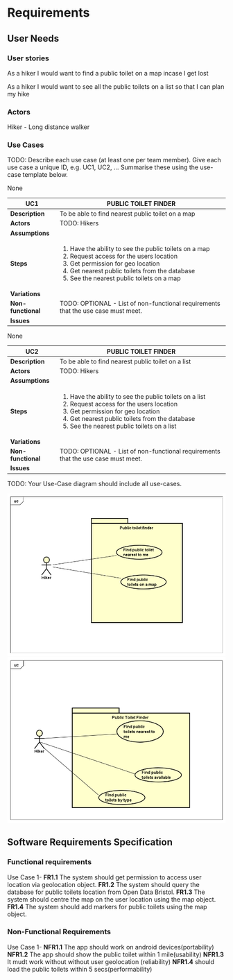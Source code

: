 # Requirements

## User Needs

### User stories
As a hiker I would want to find a public toilet on a map incase I get lost

As a hiker I would want to see all the public toilets on a list so that I can plan my hike 

### Actors
Hiker - Long distance walker


### Use Cases
TODO: Describe each use case (at least one per team member).
    Give each use case a unique ID, e.g. UC1, UC2, ...
    Summarise these using the use-case template below.

| UC1| PUBLIC TOILET FINDER| 
| -------------------------------------- | ------------------- |
| **Description** | To be able to find nearest public toilet on a map |
| **Actors** | TODO: Hikers|
| **Assumptions** | </td>None</tr>
| **Steps** |  <ol><li>Have the ability to see the public toilets on a map</li><li>Request access for the users location</li><li>Get permission for geo location</li><li>Get nearest public toilets from the database</li><li>See the nearest public toilets on a map</li><ol>|
| **Variations** |  |
| **Non-functional** | TODO: OPTIONAL - List of non-functional requirements that the use case must meet. |
| **Issues** | |

| UC2| PUBLIC TOILET FINDER| 
| -------------------------------------- | ------------------- |
| **Description** | To be able to find nearest public toilet on a list|
| **Actors** | TODO: Hikers|
| **Assumptions** | </td>None</tr>
| **Steps** |  <ol><li>Have the ability to see the public toilets on a list</li><li>Request access for the users location</li><li>Get permission for geo location</li><li>Get nearest public toilets from the database</li><li>See the nearest public toilets on a list</li><ol>|
| **Variations** |  |
| **Non-functional** | TODO: OPTIONAL - List of non-functional requirements that the use case must meet. |
| **Issues** | |
TODO: Your Use-Case diagram should include all use-cases.

![Insert your Use-Case Diagram Here](images/UseCaseDiagram0.png)
![Insert your Use-Case Diagram Here](images/UseCaseDiagram1.png)

## Software Requirements Specification
### Functional requirements 
Use Case 1-
**FR1.1**    The system should get permission to access user location via geolocation object.
**FR1.2**    The system should query the database for public toilets location from Open Data Bristol.
**FR1.3**    The system should centre the map on the user location using the map object.
**FR1.4**   The system should add markers for public toilets using the map object.


### Non-Functional Requirements
Use Case 1-
**NFR1.1**    The app should work on android devices(portability)
**NFR1.2**    The app should show the public toilet within 1 mile(usability)
**NFR1.3**    It mudt work without without user geolocation (reliability)
**NFR1.4**   should load the public toilets within 5 secs(performability)


